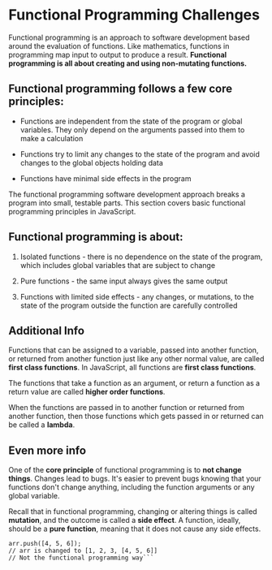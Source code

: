 # Functional Programming Challenges

Functional programming is an approach to software development based around the evaluation of functions. Like mathematics, functions in programming map input to output to produce a result. **Functional programming is all about creating and using non-mutating functions.**

## Functional programming follows a few core principles:

- Functions are independent from the state of the program or global variables. They only depend on the arguments passed into them to make a calculation

- Functions try to limit any changes to the state of the program and avoid changes to the global objects holding data

- Functions have minimal side effects in the program


The functional programming software development approach breaks a program into small, testable parts. This section covers basic functional programming principles in JavaScript.

## Functional programming is about:

1) Isolated functions - there is no dependence on the state of the program, which includes global variables that are subject to change

2) Pure functions - the same input always gives the same output

3) Functions with limited side effects - any changes, or mutations, to the state of the program outside the function are carefully controlled

## Additional Info

Functions that can be assigned to a variable, passed into another function, or returned from another function just like any other normal value, are called **first class functions**. In JavaScript, all functions are __first class functions__.

The functions that take a function as an argument, or return a function as a return value are called **higher order functions**.

When the functions are passed in to another function or returned from another function, then those functions which gets passed in or returned can be called a **lambda**.

## Even more info

One of the **core principle** of functional programming is to **not change things**. Changes lead to bugs. It's easier to prevent bugs knowing that your functions don't change anything, including the function arguments or any global variable.

Recall that in functional programming, changing or altering things is called **mutation**, and the outcome is called a **side effect**. A function, ideally, should be a **pure function**, meaning that it does not cause any side effects.
```var arr = [1, 2, 3];
arr.push([4, 5, 6]);
// arr is changed to [1, 2, 3, [4, 5, 6]]
// Not the functional programming way```

